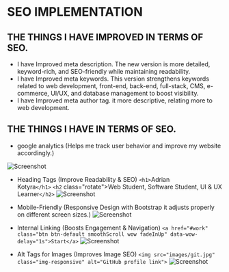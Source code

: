 # SEO IMPLEMENTATION
##  THE THINGS I HAVE IMPROVED IN TERMS OF SEO.

- I have Improved meta description. The new version is more detailed, keyword-rich, and SEO-friendly while maintaining readability.
- I have Improved meta keywords. This version strengthens keywords related to web development, front-end, back-end, full-stack, CMS, e-commerce, UI/UX, and database management to boost visibility.
- I have Improved meta author tag.  it more descriptive, relating more to web development.

##  THE THINGS I HAVE IN TERMS OF SEO.

- google analytics (Helps me track user behavior and improve my website accordingly.)
<script async src="https://www.googletagmanager.com/gtag/js?id=G-Z9CXDLECBD"></script>
<script>
  window.dataLayer = window.dataLayer || [];
  function gtag(){dataLayer.push(arguments);}
  gtag('js', new Date());
  gtag('config', 'G-Z9CXDLECBD');
</script>
![Screenshot](https://i.imgur.com/g5VDCAk.jpeg)

- Heading Tags (Improve Readability & SEO)
`<h1>`Adrian <br> Kotyra`</h1>`
`<h2` class="rotate">Web Student, Software Student, UI &AMP; UX Learner`</h2>`
![Screenshot](https://i.imgur.com/LzDVJ8m.jpeg)

- Mobile-Friendly (Responsive Design with Bootstrap it adjusts properly on different screen sizes.)
![Screenshot](https://i.imgur.com/tlHoIQb.jpeg)
- Internal Linking (Boosts Engagement & Navigation)
`<a href="#work" class="btn btn-default smoothScroll wow fadeInUp" data-wow-delay="1s">Start</a>`
![Screenshot](https://i.imgur.com/TQaCtLj.jpeg)

- Alt Tags for Images (Improves Image SEO)
`<img src="images/git.jpg" class="img-responsive" alt="GitHub profile link">`
![Screenshot](https://i.imgur.com/ul7RAu7.jpeg)
